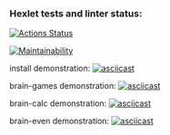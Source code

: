 ### Hexlet tests and linter status:
[![Actions Status](https://github.com/deadcadet/python-project-49/actions/workflows/hexlet-check.yml/badge.svg)](https://github.com/deadcadet/python-project-49/actions)

[![Maintainability](https://api.codeclimate.com/v1/badges/b397fecb326f90c3153c/maintainability)](https://codeclimate.com/github/deadcadet/python-project-49/maintainability)

install demonstration:
[![asciicast](https://asciinema.org/a/RZFrK5pUZ99WMmPTnsG6mygbc.svg)](https://asciinema.org/a/RZFrK5pUZ99WMmPTnsG6mygbc)

brain-games demonstration:
[![asciicast](https://asciinema.org/a/WWCf4yn3OYxwAJeZZr5ZTcbYp.svg)](https://asciinema.org/a/WWCf4yn3OYxwAJeZZr5ZTcbYp)

brain-calc demonstration:
[![asciicast](https://asciinema.org/a/jwhal01UrcemQna5HUIjzgAXO.svg)](https://asciinema.org/a/jwhal01UrcemQna5HUIjzgAXO)

brain-even demonstration:
[![asciicast](https://asciinema.org/a/8wN2BA2AhKYLCsoYcNVydOuyp.svg)](https://asciinema.org/a/8wN2BA2AhKYLCsoYcNVydOuyp)